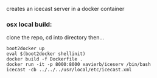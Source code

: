 creates an icecast server in a docker container

### osx local build:
clone the repo, cd into directory then...

```shell
boot2docker up  
eval $(boot2docker shellinit)  
docker build -f Dockerfile .  
docker run -it -p 8000:8000 xavierb/iceserv /bin/bash  
icecast -cb ../../../usr/local/etc/icecast.xml  
```